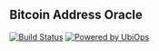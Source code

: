## Bitcoin Address Oracle
[![Build Status](https://raw.githubusercontent.com/n1rna/bitcoin-address-oracle/master/www/assets/build_status.jpg)]()
[![Powered by UbiOps](https://raw.githubusercontent.com/n1rna/bitcoin-address-oracle/master/www/assets/powered_by_ubiops.jpg)](https://ubiops.com)
